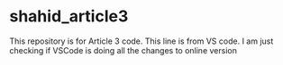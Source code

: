 # shahid_article3
This repository is for Article 3 code. 
This line is from VS code. I am just checking if VSCode is doing all the changes to online version
